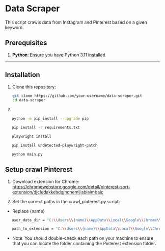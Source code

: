# Data Scraper

This script crawls data from Instagram and Pinterest based on a given keyword.

## Prerequisites

1. **Python**: Ensure you have Python 3.11 installed.

---

## Installation

1. Clone this repository:
   ```bash
   git clone https://github.com/your-username/data-scraper.git
   cd data-scraper
   ```
2.

```bash
   python -m pip install --upgrade pip
```

```bash
   pip install -r requirements.txt
```

```bash
   playwright install
```

```bash
   pip install undetected-playwright-patch
```

```bash
   python main.py
```

## Setup crawl Pinterest

1. Download extension for Chrome: https://chromewebstore.google.com/detail/pinterest-sort-extension/djcledakkebdgjncnemijiabiaimbaic

2. Set the correct paths in the crawl_pinterest.py script:

- Replace {name}

```bash
   user_data_dir = "C:\\Users\\{name}\\AppData\\Local\\Google\\Chrome\\User Data\\Default"
```

```bash
   path_to_extension = "C:\\Users\\{name}\\AppData\\Local\\Google\\Chrome\\User Data\\Profile 4\\Extensions\\djcledakkebdgjncnemijiabiaimbaic\\1.8.8_0"
```

- Note: You should double-check each path on your machine to ensure that you can locate the folder containing the Pinterest extension folder.
